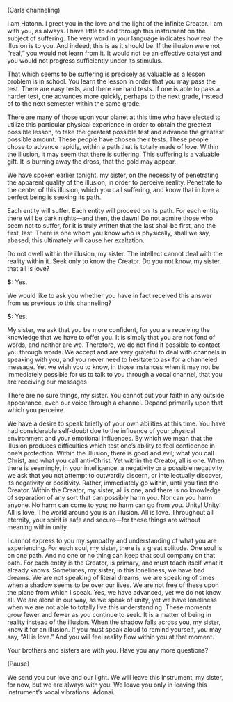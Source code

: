 <p class="channel-type">(Carla channeling)</p>
<p>I am Hatonn. I greet you in the love and the light of the infinite Creator. I am with you, as always. I have little to add through this instrument on the subject of suffering. The very word in your language indicates how real the illusion is to you. And indeed, this is as it should be. If the illusion were not “real,” you would not learn from it. It would not be an effective catalyst and you would not progress sufficiently under its stimulus.</p>
<p>That which seems to be suffering is precisely as valuable as a lesson problem is in school. You learn the lesson in order that you may pass the test. There are easy tests, and there are hard tests. If one is able to pass a harder test, one advances more quickly, perhaps to the next grade, instead of to the next semester within the same grade.</p>
<p>There are many of those upon your planet at this time who have elected to utilize this particular physical experience in order to obtain the greatest possible lesson, to take the greatest possible test and advance the greatest possible amount. These people have chosen their tests. These people chose to advance rapidly, within a path that is totally made of love. Within the illusion, it may seem that there is suffering. This suffering is a valuable gift. It is burning away the dross, that the gold may appear.</p>
<p>We have spoken earlier tonight, my sister, on the necessity of penetrating the apparent quality of the illusion, in order to perceive reality. Penetrate to the center of this illusion, which you call suffering, and know that in love a perfect being is seeking its path.</p>
<p>Each entity will suffer. Each entity will proceed on its path. For each entity there will be dark nights—and then, the dawn! Do not admire those who seem not to suffer, for it is truly written that the last shall be first, and the first, last. There is one whom you know who is physically, shall we say, abased; this ultimately will cause her exaltation.</p>
<p>Do not dwell within the illusion, my sister. The intellect cannot deal with the reality within it. Seek only to know the Creator. Do you not know, my sister, that all is love?</p>
<p><strong>S:</strong> Yes.</p>
<p>We would like to ask you whether you have in fact received this answer from us previous to this channeling?</p>
<p><strong>S:</strong> Yes.</p>
<p>My sister, we ask that you be more confident, for you are receiving the knowledge that we have to offer you. It is simply that you are not fond of words, and neither are we. Therefore, we do not find it possible to contact you through words. We accept and are very grateful to deal with channels in speaking with you, and you never need to hesitate to ask for a channeled message. Yet we wish you to know, in those instances when it may not be immediately possible for us to talk to you through a vocal channel, that you are receiving our messages</p>
<p>There are no sure things, my sister. You cannot put your faith in any outside appearance, even our voice through a channel. Depend primarily upon that which you perceive.</p>
<p>We have a desire to speak briefly of your own abilities at this time. You have had considerable self-doubt due to the influence of your physical environment and your emotional influences. By which we mean that the illusion produces difficulties which test one’s ability to feel confidence in one’s protection. Within the illusion, there is good and evil; what you call Christ, and what you call anti-Christ. Yet within the Creator, all is one. When there is seemingly, in your intelligence, a negativity or a possible negativity, we ask that you not attempt to outwardly discern, or intellectually discover, its negativity or positivity. Rather, immediately go within, until you find the Creator. Within the Creator, my sister, all is one, and there is no knowledge of separation of any sort that can possibly harm you. Nor can you harm anyone. No harm can come to you; no harm can go from you. Unity! Unity! All is love. The world around you is an illusion. All is love. Throughout all eternity, your spirit is safe and secure—for these things are without meaning within unity.</p>
<p>I cannot express to you my sympathy and understanding of what you are experiencing. For each soul, my sister, there is a great solitude. One soul is on one path. And no one or no thing can keep that soul company on that path. For each entity is the Creator, is primary, and must teach itself what it already knows. Sometimes, my sister, in this loneliness, we have bad dreams. We are not speaking of literal dreams; we are speaking of times when a shadow seems to be over our lives. We are not free of these upon the plane from which I speak. Yes, we have advanced, yet we do not know all. We are alone in our way, as we speak of unity, yet we have loneliness when we are not able to totally live this understanding. These moments grow fewer and fewer as you continue to seek. It is a matter of being in reality instead of the illusion. When the shadow falls across you, my sister, know it for an illusion. If you must speak aloud to remind yourself, you may say, “All is love.” And you will feel reality flow within you at that moment.</p>
<p>Your brothers and sisters are with you. Have you any more questions?</p>
<p class="comment">(Pause)</p>
<p>We send you our love and our light. We will leave this instrument, my sister, for now, but we are always with you. We leave you only in leaving this instrument’s vocal vibrations. Adonai.</p>